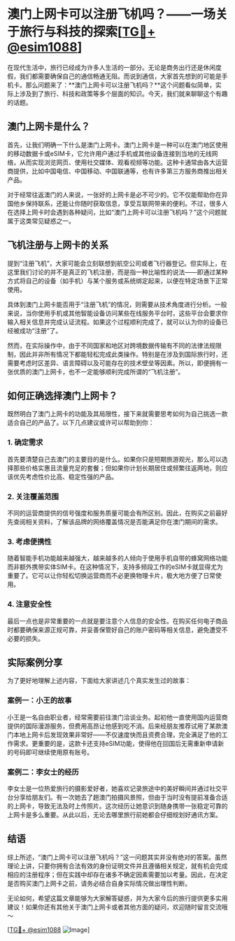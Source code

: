 # 澳门上网卡可以注册飞机吗？——一场关于旅行与科技的探索[[TG💪+ @esim1088](https://t.me/s/esim1088)]

在现代生活中，旅行已经成为许多人生活的一部分。无论是商务出行还是休闲度假，我们都需要确保自己的通信畅通无阻。而说到通信，大家首先想到的可能是手机卡。那么问题来了：**澳门上网卡可以注册飞机吗？**这个问题看似简单，实际上涉及到了旅行、科技和政策等多个层面的知识。今天，我们就来聊聊这个有趣的话题。

## 澳门上网卡是什么？

首先，让我们明确一下什么是澳门上网卡。澳门上网卡是一种可以在澳门地区使用的移动数据卡或eSIM卡，它允许用户通过手机或其他设备连接到当地的无线网络，从而实现浏览网页、使用社交媒体、观看视频等功能。这种卡通常由各大运营商提供，比如中国电信、中国移动、中国联通等，也有许多第三方服务商推出相关产品。

对于经常往返澳门的人来说，一张好的上网卡是必不可少的。它不仅能帮助你在异国他乡保持联系，还能让你随时获取信息，享受互联网带来的便利。不过，很多人在选择上网卡时会遇到各种疑问，比如“澳门上网卡可以注册飞机吗？”这个问题就属于这类常见疑惑之一。

## 飞机注册与上网卡的关系

提到“注册飞机”，大家可能会立刻联想到航空公司或者飞行器登记。但实际上，在这里我们讨论的并不是真正的飞机注册，而是指一种比喻性的说法——即通过某种方式将自己的设备（如手机）与某个服务或系统绑定起来，以便在特定场景下正常使用。

具体到澳门上网卡能否用于“注册飞机”的情况，则需要从技术角度进行分析。一般来说，当你使用手机或其他智能设备访问某些在线服务平台时，这些平台会要求你输入相关信息并完成认证流程。如果这个过程顺利完成了，就可以认为你的设备已经被成功“注册”了。

然而，在实际操作中，由于不同国家和地区对跨境数据传输有不同的法律法规限制，因此并非所有情况下都能轻松完成此类操作。特别是在涉及到国际旅行时，还需要考虑时区差异、语言障碍以及可能存在的技术壁垒等因素。所以，即便拥有一张优质的澳门上网卡，也不一定能够顺利完成所谓的“飞机注册”。

## 如何正确选择澳门上网卡？

既然明白了澳门上网卡的功能及其局限性，接下来就需要思考如何为自己挑选一款适合自己的产品了。以下几点建议或许可以帮助到你：

### 1. 确定需求
首先要清楚自己去澳门的主要目的是什么。如果你只是短期旅游观光，那么可以选择那些价格实惠且流量充足的套餐；但如果你计划长期居住或频繁往返两地，则应该优先考虑性价比高、稳定性强的产品。

### 2. 关注覆盖范围
不同的运营商提供的信号强度和服务质量可能会有所区别。因此，在购买之前最好先查阅相关资料，了解该品牌的网络覆盖情况是否能满足你在澳门期间的需求。

### 3. 考虑便携性
随着智能手机功能越来越强大，越来越多的人倾向于使用手机自带的蜂窝网络功能而非额外携带实体SIM卡。在这种情况下，支持多频段工作的eSIM卡就显得尤为重要了。它可以让你轻松切换运营商而不必更换物理卡片，极大地方便了日常使用。

### 4. 注意安全性
最后一点也是非常重要的一点就是要注意个人信息的安全性。在购买任何电子商品时都要确保来源正规可靠，并妥善保管好自己的账户密码等相关信息，避免遭受不必要的损失。

## 实际案例分享

为了更好地理解上述内容，下面给大家讲述几个真实发生过的故事：

### 案例一：小王的故事
小王是一名自由职业者，经常需要前往澳门洽谈业务。起初他一直使用国内运营商提供的国际漫游服务，但费用高昂让他感到吃不消。后来经朋友推荐试用了某款澳门本地上网卡后发现效果非常好——不仅速度快而且资费合理，完全满足了他的工作需求。更重要的是，这款卡还支持eSIM功能，使得他在回国后无需重新申请新的号码即可继续使用原有账号。

### 案例二：李女士的经历
李女士是一位热爱旅行的摄影爱好者，她喜欢记录旅途中的美好瞬间并通过社交平台分享给朋友们。有一次她去了趟澳门拍摄风景照，但由于当时没有提前准备合适的上网卡，导致无法及时上传照片。这次经历让她意识到随身携带一张稳定可靠的上网卡是多么重要。从此以后，无论去哪里旅行前她都会仔细规划好通讯方案。

## 结语

综上所述，“澳门上网卡可以注册飞机吗？”这一问题其实并没有绝对的答案。虽然理论上讲，只要你拥有合法有效的身份证明文件并且遵循相关规定，就有机会完成相应的注册程序；但在实践中却存在诸多不确定因素需要加以考量。因此，在决定是否购买澳门上网卡之前，请务必结合自身实际情况做出理性判断。

无论如何，希望这篇文章能够为大家解答疑惑，并为大家今后的旅行提供更多实用建议！如果你还有其他关于澳门上网卡或者其他方面的疑问，欢迎随时留言交流哦～

[[TG💪+ @esim1088](https://t.me/s/esim1088) ![Image](https://i.postimg.cc/4NQfJmqS/Snipaste-2025-05-13-00-14-12.png)]